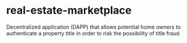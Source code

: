 # real-estate-marketplace
 Decentralized application (DAPP) that allows potential home owners to authenticate a property title in order to risk the possibility of title fraud
